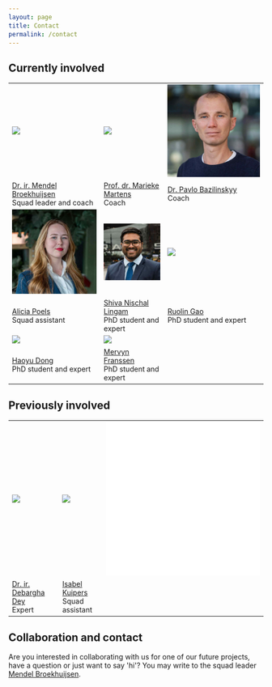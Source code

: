 ```yaml
---
layout: page
title: Contact
permalink: /contact
---
```


## Currently involved
<table class="about-people-table">
<tbody>
  <tr>
    <td class="about-people-cell"><img src="/assets/img/people/mendel-broekhuijsen.jpg" class="about-person"></td>
    <td class="about-people-cell"><img src="/assets/img/people/marieke-martens.jpg" class="about-person"></td>
    <td class="about-people-cell"><img src="/assets/img/people/pavlo-bazilinskyy.jpg" class="about-person"></td>
  </tr>
  <tr>
    <td class="about-people-cell"><a href="https://www.linkedin.com/in/mendelbroekhuijsen">Dr. ir. Mendel Broekhuijsen</a><br>Squad leader and coach</td>
    <td class="about-people-cell"><a href="https://www.linkedin.com/in/marieke-martens-30892610">Prof. dr. Marieke Martens</a><br>Coach</td>
    <td class="about-people-cell"><a href="https://bazilinskyy.github.io">Dr. Pavlo Bazilinskyy</a><br>Coach</td>
  </tr>
  <tr>
    <td class="about-people-cell"><img src="/assets/img/people/alicia-poels.jpg" class="about-person"></td>
    <td class="about-people-cell"><img src="/assets/img/people/nishal-lingam.jpg" class="about-person"></td>
    <td class="about-people-cell"><img src="/assets/img/people/ruolin-gao.jpg" class="about-person"></td>
  </tr>
  <tr>
    <td class="about-people-cell"><a href="https://www.linkedin.com/in/alicia-poels-4bb036186">Alicia Poels</a><br>Squad assistant</td>
    <td class="about-people-cell"><a href="https://www.linkedin.com/in/shiva-nischal-lingam">Shiva Nischal Lingam</a><br>PhD student and expert</td>
    <td class="about-people-cell"><a href="https://www.linkedin.com/in/ruolin-gao-731904163">Ruolin Gao</a><br>PhD student and expert</td>
  </tr>
   <tr>
    <td class="about-people-cell"><img src="/assets/img/people/haoyu-dong.jpg" class="about-person"></td>
    <td class="about-people-cell"><img src="/assets/img/people/mervyn-franssen.jpg" class="about-person"></td>
  </tr>
  <tr>
    <td class="about-people-cell"><a href="https://www.linkedin.com/in/haoyudong">Haoyu Dong</a><br>PhD student and expert</td>
    <td class="about-people-cell"><a href="https://www.linkedin.com/in/mervynfranssen">Mervyn Franssen</a><br>PhD student and expert</td>
  </tr>
</tbody>
</table>

## Previously involved
<table class="about-people-table">
<tbody>
  <tr>
    <td class="about-people-cell"><img src="/assets/img/people/debargha-dey.jpg" class="about-person"></td>
    <td class="about-people-cell"><img src="/assets/img/people/isabel-kuipers.jpg" class="about-person"></td>
    <td class="about-people-cell"><img src="/assets/img/people/white.jpg" class="about-person"></td>
  </tr>
  <tr>
    <td class="about-people-cell"><a href="https://www.linkedin.com/in/deydavedey">Dr. ir. Debargha Dey</a><br>Expert</td>
    <td class="about-people-cell"><a href="https://www.linkedin.com/in/isabel-kuipers-478b4a209">Isabel Kuipers</a><br>Squad assistant</td>
    <td class="about-people-cell"></td>
  </tr>
</tbody>
</table>

## Collaboration and contact
Are you interested in collaborating with us for one of our future projects, have a question or just want to say 'hi'? You may write to the squad leader [Mendel Broekhuijsen](mailto:m.j.broekhuijsen@tue.nl).